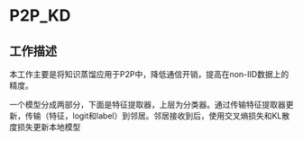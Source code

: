 # P2P_KD

## 工作描述

本工作主要是将知识蒸馏应用于P2P中，降低通信开销，提高在non-IID数据上的精度。

一个模型分成两部分，下面是特征提取器，上层为分类器。通过传输特征提取器更新，传输（特征，logit和label）到邻居。邻居接收到后，使用交叉熵损失和KL散度损失更新本地模型
